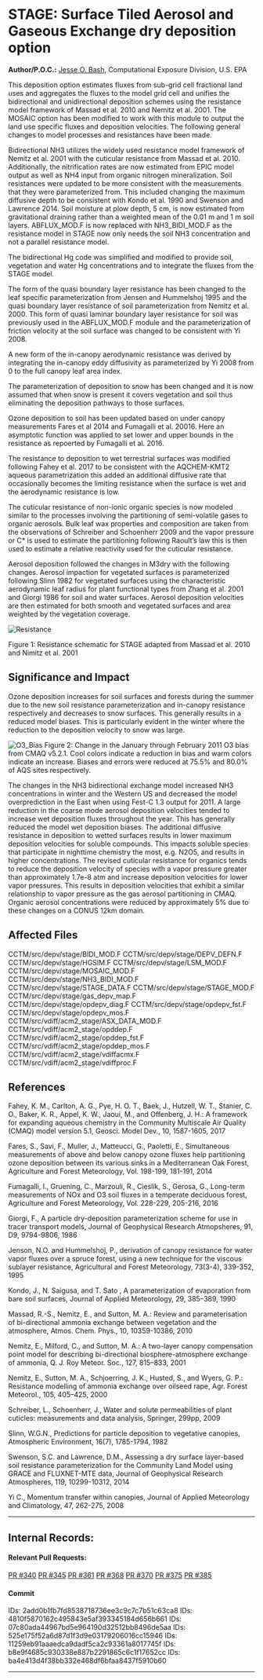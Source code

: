 # STAGE: Surface Tiled Aerosol and Gaseous Exchange dry deposition option

**Author/P.O.C.:** [Jesse O. Bash](mailto:bash.jesse@epa.gov), Computational Exposure Division, U.S. EPA

This deposition option estimates fluxes from sub-grid cell fractional land uses and aggregates the fluxes to the model grid cell and unifies the bidirectional and unidirectional deposition schemes using the resistance model framework of Massad et al. 2010 and Nemitz et al. 2001. The MOSAIC option has been modified to work with this module to output the land use specific fluxes and deposition velocities. The following general changes to model processes and resistances have been made. 

Bidirectional NH3 utilizes the widely used resistance model framework of Nemitz et al. 2001 with the cuticular resistance from Massad et al. 2010. Additionally, the nitrification rates are now estimated from EPIC model output as well as NH4 input from organic nitrogen mineralization.  Soil resistances were updated to be more consistent with the measurements that they were parameterized from. This included changing the maximum diffusive depth to be consistent with Kondo et al. 1990 and Swenson and Lawrence 2014.  Soil moisture at plow depth, 5 cm, is now estimated from gravitational draining rather than a weighted mean of the 0.01 m and 1 m soil layers. ABFLUX_MOD.F is now replaced with NH3_BIDI_MOD.F as the resistance model in STAGE now only needs the soil NH3 concentration and not a parallel resistance model. 

The bidirectional Hg code was simplified and modified to provide soil, vegetation and water Hg concentrations and to integrate the fluxes from the STAGE model. 

The form of the quasi boundary layer resistance has been changed to the leaf specific parameterization from Jensen and Hummelshoj 1995 and the quasi boundary layer resistance of soil parameterization from Nemitz et al. 2000. This form of quasi laminar boundary layer resistance for soil was previously used in the ABFLUX_MOD.F module and the parameterization of friction velocity at the soil surface was changed to be consistent with Yi 2008. 

A new form of the in-canopy aerodynamic resistance was derived by integrating the in-canopy eddy diffusivity as parameterized by Yi 2008 from 0 to the full canopy leaf area index. 

The parameterization of deposition to snow has been changed and it is now assumed that when snow is present it covers vegetation and soil thus eliminating the deposition pathways to those surfaces. 

Ozone deposition to soil has been updated based on under canopy measurements Fares et al 2014 and Fumagalli et al. 20016. Here an asymptotic function was applied to set lower and upper bounds in the resistance as repoerted by Fumagalli et al. 2016.

The resistance to deposition to wet terrestrial surfaces was modified following Fahey et al. 2017 to be consistent with the AQCHEM-KMT2 aqueous parametrization this added an additional diffusive rate that occasionally becomes the limiting resistance when the surface is wet and the aerodynamic resistance is low.  

The cuticular resistance of non-ionic organic species is now modeled similar to the processes involving the partitioning of semi-volatile gases to organic aerosols. Bulk leaf wax properties and composition are taken from the observations of Schreiber and Schoenherr 2009 and the vapor pressure or C* is used to estimate the partitioning following Raoult’s law this is then used to estimate a relative reactivity used for the cuticular resistance. 

Aerosol deposition followed the changes in M3dry with the following changes. Aerosol impaction for vegetated surfaces is parameterized following Slinn 1982 for vegetated surfaces using the characteristic aerodynamic leaf radius for plant functional types from Zhang et al. 2001 and Giorgi 1986 for soil and water surfaces.  Aerosol deposition velocities are then estimated for both smooth and vegetated surfaces and area weighted by the vegetation coverage. 

![Resistance](Resistance.model.png)

Figure 1: Resistance schematic for STAGE adapted from Massad et al. 2010 and Nimitz et al. 2001

## Significance and Impact

Ozone deposition increases for soil surfaces and forests during the summer due to the new soil resistance parameterization and in-canopy resistance respectively and decreases to snow surfaces. This generally results in a reduced model biases. This is particularly evident in the winter where the reduction to the deposition velocity to snow was large. 

![O3_Bias](CMAQv521_Stage_Beta_O3_8hrmax_275594_spatialplot_bias_diff.png)
Figure 2: Change in the January through February 2011 O3 bias from CMAQ v5.2.1. Cool colors indicate a reduction in bias and warm colors indicate an increase. Biases and errors were reduced at 75.5% and 80.0% of AQS sites respectively. 

The changes in the NH3 bidirectional exchange model increased NH3 concentrations in winter and the Western US and decreased the model overprediction in the East when using Fest-C 1.3 output for 2011.
A large reduction in the coarse mode aerosol deposition velocities tended to increase wet deposition fluxes throughout the year. This has generally reduced the model wet deposition biases. 
The additional diffusive resistance in deposition to wetted surfaces results in lower maximum deposition velocities for soluble compounds. This impacts soluble species that participate in nighttime chemistry the most, e.g. N2O5, and results in higher concentrations. 
The revised cuticular resistance for organics tends to reduce the deposition velocity of species with a vapor pressure greater than approximately 1.7e-8 atm and increase deposition velocities for lower vapor pressures. This results in deposition velocities that exhibit a similar relationship to vapor pressure as the gas aerosol partitioning in CMAQ. Organic aerosol concentrations were reduced by approximately 5% due to these changes on a CONUS 12km domain. 

## Affected Files

CCTM/src/depv/stage/BIDI_MOD.F
CCTM/src/depv/stage/DEPV_DEFN.F
CCTM/src/depv/stage/HGSIM.F
CCTM/src/depv/stage/LSM_MOD.F
CCTM/src/depv/stage/MOSAIC_MOD.F
CCTM/src/depv/stage/NH3_BIDI_MOD.F
CCTM/src/depv/stage/STAGE_DATA.F
CCTM/src/depv/stage/STAGE_MOD.F
CCTM/src/depv/stage/gas_depv_map.F
CCTM/src/depv/stage/opdepv_diag.F
CCTM/src/depv/stage/opdepv_fst.F
CCTM/src/depv/stage/opdepv_mos.F
CCTM/src/vdiff/acm2_stage/ASX_DATA_MOD.F
CCTM/src/vdiff/acm2_stage/opddep.F
CCTM/src/vdiff/acm2_stage/opddep_fst.F
CCTM/src/vdiff/acm2_stage/opddep_mos.F
CCTM/src/vdiff/acm2_stage/vdiffacmx.F
CCTM/src/vdiff/acm2_stage/vdiffproc.F

## References

Fahey, K. M., Carlton, A. G., Pye, H. O. T., Baek, J., Hutzell, W. T., Stanier, C. O., Baker, K. R., Appel, K. W., Jaoui, M., and Offenberg, J. H.: A framework for expanding aqueous chemistry in the Community Multiscale Air Quality (CMAQ) model version 5.1, Geosci. Model Dev., 10, 1587-1605, 2017

Fares, S., Savi, F., Muller, J., Matteucci, G., Paoletti, E., Simultaneous measurements of above and below canopy ozone fluxes help partitioning ozone deposition between its various sinks in a Mediterranean Oak Forest, Agriculture and Forest Meteorology, Vol. 198-199, 181-191, 2014

Fumagalli, I., Gruening, C., Marzouli, R., Cieslik, S., Gerosa, G., Long-term measurements of NOx and O3 soil fluxes in a temperate deciduous forest, Agriculture and Forest Meteorology, Vol. 228-229, 205-216, 2016

Giorgi, F., A particle dry-deposition parameterization scheme for use in tracer transport models, Journal of Geophysical Research Atmopsheres, 91, D9, 9794-9806, 1986

Jenson, N.O. and Hummelshoj, P., derivation of canopy resistance for water vapor fluxes over a spruce forest, using a new technique for the viscous sublayer resistance, Agricultural and Forest Meteorology, 73(3-4), 339-352, 1995

Kondo, J., N. Saigusa, and T. Sato , A parameterization of evaporation from bare soil surfaces, Journal of Applied Meteorology, 29, 385–389, 1990

Massad, R.-S., Nemitz, E., and Sutton, M. A.: Review and parameterisation of bi-directional ammonia exchange between vegetation and the atmosphere, Atmos. Chem. Phys., 10, 10359-10386, 2010

Nemitz, E., Milford, C., and Sutton, M. A.: A two-layer canopy compensation point model for describing bi-directional biosphere-atmosphere exchange of ammonia, Q. J. Roy Meteor. Soc., 127, 815–833, 2001

Nemitz, E., Sutton, M. A., Schjoerring, J. K., Husted, S., and Wyers, G. P.: Resistance modelling of ammonia exchange over oilseed rape, Agr. Forest Meteorol., 105, 405–425, 2000

Schreiber, L., Schoenherr, J., Water and solute permeabilities of plant cuticles: measurements and data analysis, Springer, 299pp, 2009  

Slinn, W.G.N., Predictions for particle deposition to vegetative canopies, Atmospheric Environment, 16(7), 1785-1794, 1982 

Swenson, S.C. and Lawrence, D.M., Assessing a dry surface layer-based soil resistance parameterization for the Community Land Model using GRACE and FLUXNET-MTE data, Journal of Geophysical Research Atmospheres, 119, 10299-10312, 2014

Yi C., Momentum transfer within canopies, Journal of Applied Meteorology and Climatology, 47, 262-275, 2008 

-----
## Internal Records:
#### Relevant Pull Requests:
[PR #340](https://github.com/USEPA/CMAQ_Dev/pull/340)
[PR #345](https://github.com/USEPA/CMAQ_Dev/pull/345)
[PR #361](https://github.com/USEPA/CMAQ_Dev/pull/361)
[PR #368](https://github.com/USEPA/CMAQ_Dev/pull/368)
[PR #370](https://github.com/USEPA/CMAQ_Dev/pull/370)
[PR #375](https://github.com/USEPA/CMAQ_Dev/pull/375)
[PR #385](https://github.com/USEPA/CMAQ_Dev/pull/385)
#### Commit 
IDs: 2add0b1fb7fd8538718736ee3c9c7c7b51c63ca8
IDs: 4810f5870162c495843e5af393345184d656b661
IDs: 07c80ada44967bd5e964190d32512bb8496de5aa
IDs: 525e175f52a6d87d1f3d9e03179206016cc15946
IDs: 11259eb91aaaedca9dadf5ca2c93361a8017745f
IDs: b8e9f4685c930338e887b2291865c6c1f17652cc
IDs: ba4e413d4f38bb332e468df6bfaa8437f5910b60

-----


